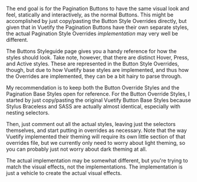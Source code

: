
The end goal is for the Pagination Buttons to have the same visual look and feel, statically and interactively, as the normal
Buttons.  This might be accomplished by just copy/pasting the Button Style Overrides directly, but given that in Vuetify the
Pagination Buttons have their own separate styles, the actual Pagination Style Overrides _implementation_ may very well be
different.

The Buttons Styleguide page gives you a handy reference for how the styles should look.  Take note, however, that there are
distinct Hover, Press, and Active styles.  These are represented in the Button Style Overrides, though, but due to how Vuetify
base styles are implemented, and thus how the Overrides are implemented, they can be a bit hairy to parse through. 

My recommendation is to keep both the Button Override Styles and the Pagination Base Styles open for reference.  For the Button Override Styles, I started by just copy/pasting the original Vuetify Button Base Styles because Stylus Braceless and SASS are actually almost identical, especially with nesting selectors.

Then, just comment out all the actual styles, leaving just the selectors themselves, and start putting in overrides as necessary.  Note that the way Vuetify implemented their theming will require its own little section of that overrides file, but we currently only need to worry about light theming, so you can probably just not worry about dark theming at all.

The actual implementation may be somewhat different, but you're trying to match the visual effects, not the implementations.  The implementation is just a vehicle to create the actual visual effects.




